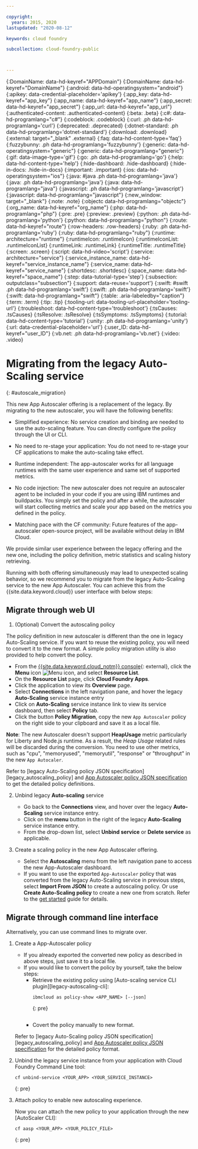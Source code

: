 ```yaml
---

copyright:
  years: 2015, 2020
lastupdated: "2020-08-12"

keywords: cloud foundry

subcollection: cloud-foundry-public



---
```




{:DomainName: data-hd-keyref="APPDomain"}
{:DomainName: data-hd-keyref="DomainName"}
{:android: data-hd-operatingsystem="android"}
{:apikey: data-credential-placeholder='apikey'}
{:app_key: data-hd-keyref="app_key"}
{:app_name: data-hd-keyref="app_name"}
{:app_secret: data-hd-keyref="app_secret"}
{:app_url: data-hd-keyref="app_url"}
{:authenticated-content: .authenticated-content}
{:beta: .beta}
{:c#: data-hd-programlang="c#"}
{:codeblock: .codeblock}
{:curl: .ph data-hd-programlang='curl'}
{:deprecated: .deprecated}
{:dotnet-standard: .ph data-hd-programlang='dotnet-standard'}
{:download: .download}
{:external: target="_blank" .external}
{:faq: data-hd-content-type='faq'}
{:fuzzybunny: .ph data-hd-programlang='fuzzybunny'}
{:generic: data-hd-operatingsystem="generic"}
{:generic: data-hd-programlang="generic"}
{:gif: data-image-type='gif'}
{:go: .ph data-hd-programlang='go'}
{:help: data-hd-content-type='help'}
{:hide-dashboard: .hide-dashboard}
{:hide-in-docs: .hide-in-docs}
{:important: .important}
{:ios: data-hd-operatingsystem="ios"}
{:java: #java .ph data-hd-programlang='java'}
{:java: .ph data-hd-programlang='java'}
{:java: data-hd-programlang="java"}
{:javascript: .ph data-hd-programlang='javascript'}
{:javascript: data-hd-programlang="javascript"}
{:new_window: target="_blank"}
{:note: .note}
{:objectc data-hd-programlang="objectc"}
{:org_name: data-hd-keyref="org_name"}
{:php: data-hd-programlang="php"}
{:pre: .pre}
{:preview: .preview}
{:python: .ph data-hd-programlang='python'}
{:python: data-hd-programlang="python"}
{:route: data-hd-keyref="route"}
{:row-headers: .row-headers}
{:ruby: .ph data-hd-programlang='ruby'}
{:ruby: data-hd-programlang="ruby"}
{:runtime: architecture="runtime"}
{:runtimeIcon: .runtimeIcon}
{:runtimeIconList: .runtimeIconList}
{:runtimeLink: .runtimeLink}
{:runtimeTitle: .runtimeTitle}
{:screen: .screen}
{:script: data-hd-video='script'}
{:service: architecture="service"}
{:service_instance_name: data-hd-keyref="service_instance_name"}
{:service_name: data-hd-keyref="service_name"}
{:shortdesc: .shortdesc}
{:space_name: data-hd-keyref="space_name"}
{:step: data-tutorial-type='step'}
{:subsection: outputclass="subsection"}
{:support: data-reuse='support'}
{:swift: #swift .ph data-hd-programlang='swift'}
{:swift: .ph data-hd-programlang='swift'}
{:swift: data-hd-programlang="swift"}
{:table: .aria-labeledby="caption"}
{:term: .term}
{:tip: .tip}
{:tooling-url: data-tooling-url-placeholder='tooling-url'}
{:troubleshoot: data-hd-content-type='troubleshoot'}
{:tsCauses: .tsCauses}
{:tsResolve: .tsResolve}
{:tsSymptoms: .tsSymptoms}
{:tutorial: data-hd-content-type='tutorial'}
{:unity: .ph data-hd-programlang='unity'}
{:url: data-credential-placeholder='url'}
{:user_ID: data-hd-keyref="user_ID"}
{:vb.net: .ph data-hd-programlang='vb.net'}
{:video: .video}

# Migrating from the legacy Auto-Scaling service
{: #autoscale_migration}

This new App Autoscaler offering is a replacement of the legacy. By migrating to the new autoscaler, you will have the following benefits:

* Simplified experience: No service creation and binding are needed to use the auto-scaling feature. You can directly configure the policy through the UI or CLI.

* No need to re-stage your application: You do not need to re-stage your CF applications to make the auto-scaling take effect.

* Runtime independent: The app-autoscaler works for all language runtimes with the same user experience and same set of supported metrics.

* No code injection: The new autoscaler does not require an autoscaler agent to be included in your code if you are using IBM runtimes and buildpacks. You simply set the policy and after a while,  the autoscaler will start collecting metrics and scale your app based on the metrics you defined in the policy.

* Matching pace with the CF community: Future features of the app-autoscaler open-source project, will be available without delay in IBM Cloud.

We provide similar user experience between the legacy offering and the new one, including the policy definition, metric statistics and scaling history retrieving.

Running with both offering simultaneously may lead to unexpected scaling behavior, so we recommend you to migrate from the legacy Auto-Scaling service to the new App Autoscaler.  You can achieve this from the {{site.data.keyword.cloud}} user interface with below steps:

## Migrate through web UI

1. (Optional) Convert the autoscaling policy

  The policy definition in new autoscaler is different than the one in legacy Auto-Scaling service. If you want to reuse the existing policy, you will need to convert it to the new format. A simple policy migration utility is also provided to help convert the policy.

  - From the [{{site.data.keyword.cloud_notm}} console](https://{DomainName}){: external}, click the **Menu** icon ![Menu icon](../icons/icon_hamburger.svg), and select **Resource List**.
  - On the **Resource List** page, click **Cloud Foundry Apps**.
  - Click the application to view its **Overview** page.
  - Select **Connections** in the left navigation pane, and hover the legacy **Auto-Scaling** service instance entry
  - Click on **Auto-Scaling** service instance link to view its service dashboard,  then select **Policy** tab.
  - Click the button **Policy Migration**, copy the new `App Autoscaler` policy on the right side to your clipboard and save it as a local file.

  **Note**: The new Autoscaler doesn't support **HeapUsage** metric particularly for Liberty and Node.js runtime. As a result, the _Heap Usage_ related rules will be discarded during the conversion.  You need to use other metrics, such as "cpu", "memoryused", "memoryutil", "response" or "throughput" in the new  `App Autocaler`.

  Refer to [legacy Auto-Scaling policy JSON specification][legacy_autoscaling_policy] and [App Autoscaler policy JSON specification][autoscaling_policy] to get the detailed policy definitions.

2. Unbind legacy **Auto-scaling** service

   - Go back to the **Connections** view, and hover over the legacy **Auto-Scaling** service instance entry.
   - Click on the **menu** button in the right of the legacy **Auto-Scaling** service instance entry.
   - From the drop-down list, select **Unbind service** or **Delete service** as applicable.

3. Create a scaling policy in the new App Autoscaler offering.

   - Select the **Autoscaling** menu from the left navigation pane to access the new App-Autoscaler dashboard.
   - If you want to use the exported `App-Autoscaler` policy that was converted from the legacy Auto-Scaling service in previous steps, select **Import From JSON** to create a autoscaling policy. Or use **Create Auto-Scaling policy** to create a new one from scratch. Refer to the [get started][autoscaler-get-started] guide for details.

## Migrate through command line interface

Alternatively, you can use command lines to migrate over.

1. Create a App-Autoscaler policy

   - If you already exported the converted new policy as described in above steps, just save it to a local file.
   - If you would like to convert the policy by yourself, take the below steps:
      - Retrieve the existing policy using [Auto-scaling service CLI plugin][legacy-autoscaling-cli]:
        ```
        ibmcloud as policy-show <APP_NAME> [--json]
        ```
        {: pre}
        ```
      - Covert the policy manually to new format.

    Refer to [legacy Auto-Scaling policy JSON specification][legacy_autoscaling_policy] and [App Autoscaler policy JSON specification][autoscaling_policy] for the detailed policy format.

2. Unbind the legacy service instance from your application with Cloud Foundry Command Line tool:

   ```
   cf unbind-service <YOUR_APP> <YOUR_SERVICE_INSTANCE>
   ```
   {: pre}

3. Attach policy to enable new autoscaling experience.

   Now you can attach the new policy to your application through the new [AutoScaler CLI]:   

   ```
   cf aasp <YOUR_APP> <YOUR_POLICY_FILE>
   ```
   {: pre}


[autoscaler_project]: https://github.com/cloudfoundry/app-autoscaler
[autoscaler_user_guide]: https://github.com/cloudfoundry/app-autoscaler/blob/master/docs/Readme.md
[autoscaling_policy]:https://github.com/cloudfoundry/app-autoscaler/blob/master/docs/policy.md
[autoscaler_cli]: https://github.com/cloudfoundry/app-autoscaler-cli-plugin#cloud-foundry-cli-autoscaler-plug-in-
[metric_type]:https://github.com/cloudfoundry/app-autoscaler/blob/master/docs/Readme.md#metric-types
[deploy_app]: https://{DomainName}/docs/cloud-foundry-public/deploy-apps.html#dep_apps
[autoscaler-get-started]: https://{DomainName}/docs/cloud-foundry-public?topic=cloud-foundry-public-autoscale_cloud_foundry_apps#autoscale_cloud_foundry_apps


